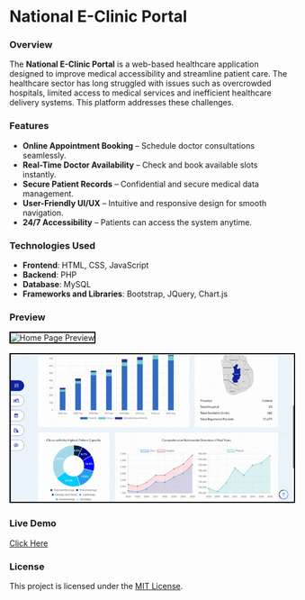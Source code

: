 # National E-Clinic Portal

### Overview
The **National E-Clinic Portal** is a web-based healthcare application designed to improve medical accessibility and streamline patient care. The healthcare sector has long struggled with issues such as overcrowded hospitals, limited access to medical services and inefficient healthcare delivery systems. This platform addresses these challenges.

### Features
- **Online Appointment Booking** – Schedule doctor consultations seamlessly.  
- **Real-Time Doctor Availability** – Check and book available slots instantly.  
- **Secure Patient Records** – Confidential and secure medical data management.  
- **User-Friendly UI/UX** – Intuitive and responsive design for smooth navigation.  
- **24/7 Accessibility** – Patients can access the system anytime.  

### Technologies Used
- **Frontend**: HTML, CSS, JavaScript
- **Backend**: PHP
- **Database**: MySQL
- **Frameworks and Libraries**: Bootstrap, JQuery, Chart.js

### Preview

<img src="./assets/home-page-and-others.gif" alt="Home Page Preview" style="border: 2px solid #000;"/>
<br><br>
<img src="./assets/admin-dashbord.gif" alt="Admin Dashboard Preview" style="border: 2px solid #000;"/>


### Live Demo
[Click Here](https://www.national-e-clinic-portal.wuaze.com/)

### License
This project is licensed under the [MIT License](LICENSE).


